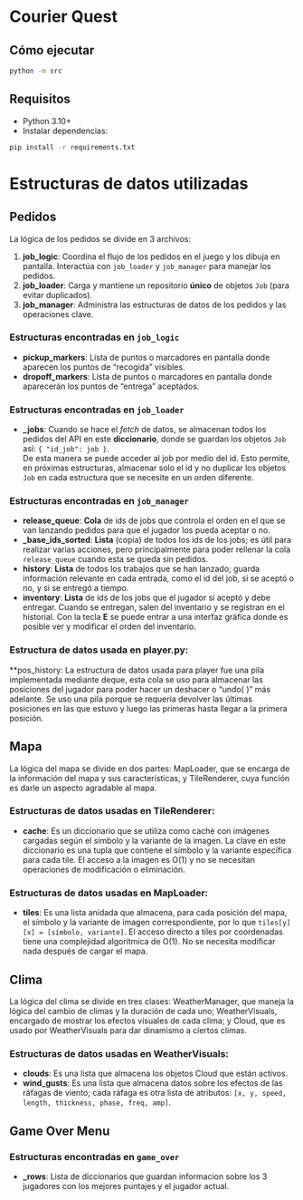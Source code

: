 # Courier Quest

## Cómo ejecutar
```bash
python -m src
```

## Requisitos
- Python 3.10+
- Instalar dependencias:
```bash
pip install -r requirements.txt
```

# Estructuras de datos utilizadas

## Pedidos

La lógica de los pedidos se divide en 3 archivos:

1. **job_logic**: Coordina el flujo de los pedidos en el juego y los dibuja en pantalla. Interactúa con `job_loader` y `job_manager` para manejar los pedidos.
2. **job_loader**: Carga y mantiene un repositorio **único** de objetos `Job` (para evitar duplicados).
3. **job_manager**: Administra las estructuras de datos de los pedidos y las operaciones clave.

### Estructuras encontradas en `job_logic`

- **pickup_markers**: Lista de puntos o marcadores en pantalla donde aparecen los puntos de “recogida” visibles.  
- **dropoff_markers**: Lista de puntos o marcadores en pantalla donde aparecerán los puntos de “entrega” aceptados.

### Estructuras encontradas en `job_loader`

- **_jobs**: Cuando se hace el *fetch* de datos, se almacenan todos los pedidos del API en este **diccionario**, donde se guardan los objetos `Job` así: `{ "id_job": job }`.  
  De esta manera se puede acceder al job por medio del id. Esto permite, en próximas estructuras, almacenar solo el id y no duplicar los objetos `Job` en cada estructura que se necesite en un orden diferente.

### Estructuras encontradas en `job_manager`

- **release_queue**: **Cola** de ids de jobs que controla el orden en el que se van lanzando pedidos para que el jugador los pueda aceptar o no.  
- **_base_ids_sorted**: **Lista** (copia) de todos los ids de los jobs; es útil para realizar varias acciones, pero principalmente para poder rellenar la cola `release_queue` cuando esta se queda sin pedidos.  
- **history**: **Lista** de todos los trabajos que se han lanzado; guarda información relevante en cada entrada, como el id del job, si se aceptó o no, y si se entregó a tiempo.  
- **inventory**: **Lista** de ids de los jobs que el jugador sí aceptó y debe entregar. Cuando se entregan, salen del inventario y se registran en el historial. Con la tecla **E** se puede entrar a una interfaz gráfica donde es posible ver y modificar el orden del inventario.

### Estructura de datos usada en player.py:
**pos_history:
La estructura de datos usada para player fue una pila implementada mediante deque, esta cola se uso para almacenar las posiciones del jugador para poder hacer un deshacer o “undo( )” más adelante. Se uso una pila porque se requería devolver las últimas posiciones en las que estuvo y luego las primeras hasta llegar a la primera posición. 

## Mapa

La lógica del mapa se divide en dos partes: MapLoader, que se encarga de la información del mapa y sus características, y TileRenderer, cuya función es darle un aspecto agradable al mapa.

### Estructuras de datos usadas en TileRenderer:

- **cache**: Es un diccionario que se utiliza como caché con imágenes cargadas según el símbolo y la variante de la imagen. La clave en este diccionario es una tupla que contiene el símbolo y la variante específica para cada tile.
El acceso a la imagen es O(1) y no se necesitan operaciones de modificación o eliminación.

### Estructuras de datos usadas en MapLoader:

- **tiles**: Es una lista anidada que almacena, para cada posición del mapa, el símbolo y la variante de imagen correspondiente, por lo que `tiles[y][x] = [símbolo, variante]`.
El acceso directo a tiles por coordenadas tiene una complejidad algorítmica de O(1).
No se necesita modificar nada después de cargar el mapa.

## Clima

La lógica del clima se divide en tres clases: WeatherManager, que maneja la lógica del cambio de climas y la duración de cada uno; WeatherVisuals, encargado de mostrar los efectos visuales de cada clima; y Cloud, que es usado por WeatherVisuals para dar dinamismo a ciertos climas.

### Estructuras de datos usadas en WeatherVisuals:
- **clouds**: Es una lista que almacena los objetos Cloud que están activos.
- **wind_gusts**: Es una lista que almacena datos sobre los efectos de las ráfagas de viento; cada ráfaga es otra lista de atributos: `[x, y, speed, length, thickness, phase, freq, amp]`.

## Game Over Menu

### Estructuras encontradas en `game_over`

- **_rows**: Lista de diccionarios que guardan informacion sobre los 3 jugadores con los mejores puntajes y el jugador actual. 
